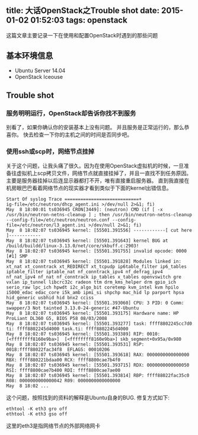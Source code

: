 title:  大话OpenStack之Trouble shot
date: 2015-01-02 01:52:03
tags: openstack
---

这篇文章主要记录一下在使用和配置OpenStack时遇到的那些问题

<!--more-->

## 基本环境信息

* Ubuntu Server 14.04
* OpenStack Iceouse

## Trouble shot

### 服务明明运行，OpenStack却告诉你找不到服务

别看了，如果你确认你的安装基本上没有问题。 并且服务是正常运行的，那么恭喜你。 快去检查一下你的主机之间的时间是否同步吧。

### 使用ssh或scp时，网络节点挂掉

关于这个问题，让我头痛了很久。因为在使用OpenStack虚拟机的时候，一旦准备往虚拟机上scp拷贝文件，网络节点就直接挂掉了，并且一直找不到任务原因。
主要是服务器挂掉以后连显示器都打不开，唯有直接重启服务器。 直到我直接在机房眼巴巴看着网络节点的现实器才看到类似于下面的kernel出错信息。

```
Start Of syslog Trace ============================+
ig-file=/etc/neutron/dhcp_agent.ini >/dev/null 2>&1; fi)
May  8 18:00:01 ts036945 CRON[3449]: (neutron) CMD (if [ -x /usr/bin/neutron-netns-cleanup ] ; then /usr/bin/neutron-netns-cleanup --config-file=/etc/neutron/neutron.conf --config-file=/etc/neutron/l3_agent.ini >/dev/null 2>&1; fi)
May  8 18:02:07 ts036945 kernel: [55501.391556] ------------[ cut here ]------------
May  8 18:02:07 ts036945 kernel: [55501.391643] kernel BUG at /build/buildd/linux-3.13.0/net/core/skbuff.c:2903!
May  8 18:02:07 ts036945 kernel: [55501.391755] invalid opcode: 0000 [#1] SMP
May  8 18:02:07 ts036945 kernel: [55501.391828] Modules linked in: xt_nat xt_conntrack xt_REDIRECT xt_tcpudp ip6table_filter ip6_tables iptable_filter iptable_nat nf_conntrack_ipv4 nf_defrag_ipv4 nf_nat_ipv4 nf_nat nf_conntrack ip_tables x_tables openvswitch gre vxlan ip_tunnel libcrc32c radeon ttm drm_kms_helper drm gpio_ich serio_raw lpc_ich hpwdt i2c_algo_bit coretemp kvm_intel kvm hpilo i5000_edac edac_core i5k_amb ipmi_si shpchp mac_hid lp parport hpsa hid_generic usbhid hid bnx2 cciss
May  8 18:02:07 ts036945 kernel: [55501.393060] CPU: 3 PID: 0 Comm: swapper/3 Not tainted 3.13.0-24-generic #47-Ubuntu
May  8 18:02:07 ts036945 kernel: [55501.393175] Hardware name: HP ProLiant DL360 G5, BIOS P58 08/03/2008
May  8 18:02:07 ts036945 kernel: [55501.393277] task: ffff8802245cc7d0 ti: ffff8802245d4000 task.ti: ffff8802245d4000
May  8 18:02:07 ts036945 kernel: [55501.393389] RIP: 0010:[<ffffffff8160e9ba>]  [<ffffffff8160e9ba>] skb_segment+0x95a/0x980
May  8 18:02:07 ts036945 kernel: [55501.393531] RSP: 0018:ffff88022fac34f8  EFLAGS: 00010206
May  8 18:02:07 ts036945 kernel: [55501.393618] RAX: 0000000000000000 RBX: ffff880221bdaa00 RCX: ffff8800cae7b4f0
May  8 18:02:07 ts036945 kernel: [55501.393715] RDX: 0000000000000050 RSI: ffff8800cae7b400 RDI: ffff8800cae7ae00
May  8 18:02:07 ts036945 kernel: [55501.393814] RBP: ffff88022fac35c0 R08: 0000000000000042 R09: 0000000000000000
May  8 18:02 ...
```

这个问题，按照找到的资料的解释是Ubuntu自身的BUG. 修复方式如下:

```
ethtool -K eth3 gro off
ethtool -K eth3 gso off
```

这里的eth3是指网络节点的外部网络网卡
